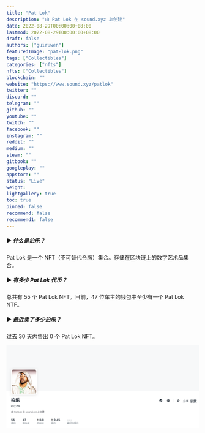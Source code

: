 ```yaml
---
title: "Pat Lok"
description: "由 Pat Lok 在 sound.xyz 上创建"
date: 2022-08-29T00:00:00+08:00
lastmod: 2022-08-29T00:00:00+08:00
draft: false
authors: ["guiruwen"]
featuredImage: "pat-lok.png"
tags: ["Collectibles"]
categories: ["nfts"]
nfts: ["Collectibles"]
blockchain: ""
website: "https://www.sound.xyz/patlok"
twitter: ""
discord: ""
telegram: ""
github: ""
youtube: ""
twitch: ""
facebook: ""
instagram: ""
reddit: ""
medium: ""
steam: ""
gitbook: ""
googleplay: ""
appstore: ""
status: "Live"
weight: 
lightgallery: true
toc: true
pinned: false
recommend: false
recommend1: false
---
```

##### ▶ 什么是拍乐？

Pat Lok 是一个 NFT（不可替代令牌）集合。存储在区块链上的数字艺术品集合。

##### ▶ 有多少 Pat Lok 代币？

总共有 55 个 Pat Lok NFT。目前，47 位车主的钱包中至少有一个 Pat Lok NTF。

##### ▶ 最近卖了多少拍乐？

过去 30 天内售出 0 个 Pat Lok NFT。

![nft](01.png)